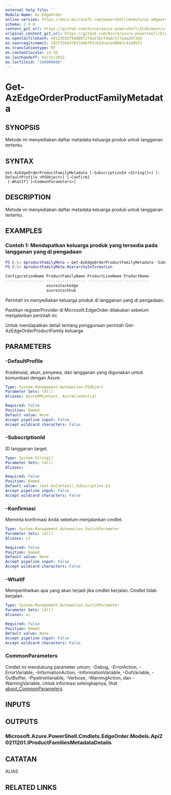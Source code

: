 ```yaml
---
external help file: ''
Module Name: Az.EdgeOrder
online version: https://docs.microsoft.com/powershell/module/az.edgeorder/get-azedgeorderproductfamilymetadata
schema: 2.0.0
content_git_url: https://github.com/Azure/azure-powershell/blob/main/src/EdgeOrder/help/Get-AzEdgeOrderProductFamilyMetadata.md
original_content_git_url: https://github.com/Azure/azure-powershell/blob/main/src/EdgeOrder/help/Get-AzEdgeOrderProductFamilyMetadata.md
ms.openlocfilehash: e9123555f9dd8bf27da21bcfdadc577aaa26f3eb
ms.sourcegitcommit: 1927316437817d48f97c62dceced0067c41b95f2
ms.translationtype: MT
ms.contentlocale: id-ID
ms.lasthandoff: 03/15/2022
ms.locfileid: "140000886"
---
```

# Get-AzEdgeOrderProductFamilyMetadata

## SYNOPSIS
Metode ini menyediakan daftar metadata keluarga produk untuk langganan tertentu.

## SYNTAX

```
Get-AzEdgeOrderProductFamilyMetadata [-SubscriptionId <String[]>] [-DefaultProfile <PSObject>] [-Confirm]
 [-WhatIf] [<CommonParameters>]
```

## DESCRIPTION
Metode ini menyediakan daftar metadata keluarga produk untuk langganan tertentu.

## EXAMPLES

### Contoh 1: Mendapatkan keluarga produk yang tersedia pada langganan yang di pengadaan
```powershell
PS C:\> $productFamilyMeta = Get-AzEdgeOrderProductFamilyMetadata -SubscriptionId SubscriptionId
PS C:\> $productFamilyMeta.HierarchyInformation

ConfigurationName ProductFamilyName ProductLineName ProductName
----------------- ----------------- --------------- -----------
                  azurestackedge
                  azurestackhub
```

Perintah ini menyediakan keluarga produk di langganan yang di pengadaan.

Pastikan registerProvider di Microsoft.EdgeOrder dilakukan sebelum menjalankan perintah ini.

Untuk mendapatkan detail tentang penggunaan perintah Get-AzEdgeOrderProductFamily keluarga

## PARAMETERS

### -DefaultProfile
Kredensial, akun, penyewa, dan langganan yang digunakan untuk komunikasi dengan Azure.

```yaml
Type: System.Management.Automation.PSObject
Parameter Sets: (All)
Aliases: AzureRMContext, AzureCredential

Required: False
Position: Named
Default value: None
Accept pipeline input: False
Accept wildcard characters: False
```

### -SubscriptionId
ID langganan target.

```yaml
Type: System.String[]
Parameter Sets: (All)
Aliases:

Required: False
Position: Named
Default value: (Get-AzContext).Subscription.Id
Accept pipeline input: False
Accept wildcard characters: False
```

### -Konfirmasi
Meminta konfirmasi Anda sebelum menjalankan cmdlet.

```yaml
Type: System.Management.Automation.SwitchParameter
Parameter Sets: (All)
Aliases: cf

Required: False
Position: Named
Default value: None
Accept pipeline input: False
Accept wildcard characters: False
```

### -WhatIf
Memperlihatkan apa yang akan terjadi jika cmdlet berjalan.
Cmdlet tidak berjalan.

```yaml
Type: System.Management.Automation.SwitchParameter
Parameter Sets: (All)
Aliases: wi

Required: False
Position: Named
Default value: None
Accept pipeline input: False
Accept wildcard characters: False
```

### CommonParameters
Cmdlet ini mendukung parameter umum: -Debug, -ErrorAction, -ErrorVariable, -InformationAction, -InformationVariable, -OutVariable, -OutBuffer, -PipelineVariable, -Verbose, -WarningAction, dan -WarningVariable. Untuk informasi selengkapnya, lihat [about_CommonParameters](http://go.microsoft.com/fwlink/?LinkID=113216).

## INPUTS

## OUTPUTS

### Microsoft.Azure.PowerShell.Cmdlets.EdgeOrder.Models.Api20211201.IProductFamiliesMetadataDetails

## CATATAN

ALIAS

## RELATED LINKS

